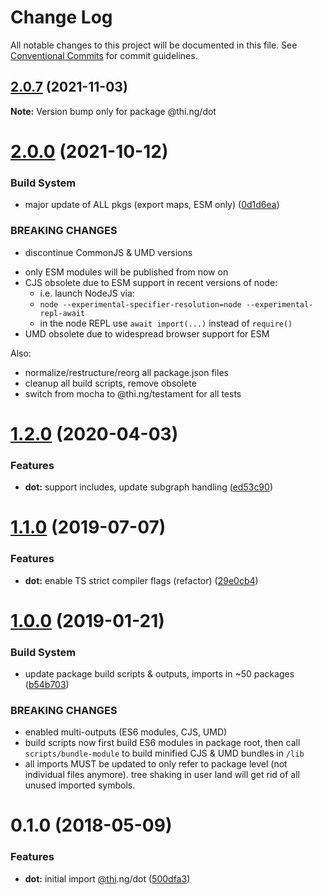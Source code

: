 # Change Log

All notable changes to this project will be documented in this file.
See [Conventional Commits](https://conventionalcommits.org) for commit guidelines.

## [2.0.7](https://github.com/thi-ng/umbrella/compare/@thi.ng/dot@2.0.6...@thi.ng/dot@2.0.7) (2021-11-03)

**Note:** Version bump only for package @thi.ng/dot





# [2.0.0](https://github.com/thi-ng/umbrella/compare/@thi.ng/dot@1.2.38...@thi.ng/dot@2.0.0) (2021-10-12)


### Build System

* major update of ALL pkgs (export maps, ESM only) ([0d1d6ea](https://github.com/thi-ng/umbrella/commit/0d1d6ea9fab2a645d6c5f2bf2591459b939c09b6))


### BREAKING CHANGES

* discontinue CommonJS & UMD versions

- only ESM modules will be published from now on
- CJS obsolete due to ESM support in recent versions of node:
  - i.e. launch NodeJS via:
  - `node --experimental-specifier-resolution=node --experimental-repl-await`
  - in the node REPL use `await import(...)` instead of `require()`
- UMD obsolete due to widespread browser support for ESM

Also:
- normalize/restructure/reorg all package.json files
- cleanup all build scripts, remove obsolete
- switch from mocha to @thi.ng/testament for all tests






#  [1.2.0](https://github.com/thi-ng/umbrella/compare/@thi.ng/dot@1.1.14...@thi.ng/dot@1.2.0) (2020-04-03)

###  Features

- **dot:** support includes, update subgraph handling ([ed53c90](https://github.com/thi-ng/umbrella/commit/ed53c909f7eb41c85c04f55de279e0d82cfed307))

#  [1.1.0](https://github.com/thi-ng/umbrella/compare/@thi.ng/dot@1.0.12...@thi.ng/dot@1.1.0) (2019-07-07)

###  Features

- **dot:** enable TS strict compiler flags (refactor) ([29e0cb4](https://github.com/thi-ng/umbrella/commit/29e0cb4))

#  [1.0.0](https://github.com/thi-ng/umbrella/compare/@thi.ng/dot@0.1.18...@thi.ng/dot@1.0.0) (2019-01-21)

###  Build System

- update package build scripts & outputs, imports in ~50 packages ([b54b703](https://github.com/thi-ng/umbrella/commit/b54b703))

###  BREAKING CHANGES

- enabled multi-outputs (ES6 modules, CJS, UMD)
- build scripts now first build ES6 modules in package root, then call   `scripts/bundle-module` to build minified CJS & UMD bundles in `/lib`
- all imports MUST be updated to only refer to package level   (not individual files anymore). tree shaking in user land will get rid of   all unused imported symbols.

#  0.1.0 (2018-05-09)

###  Features

- **dot:** initial import [@thi](https://github.com/thi).ng/dot ([500dfa3](https://github.com/thi-ng/umbrella/commit/500dfa3))
